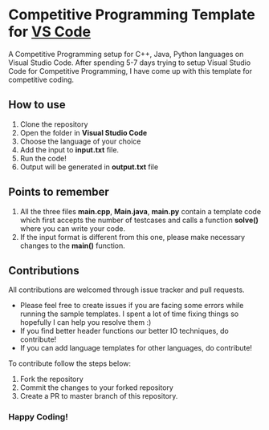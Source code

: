 # Competitive Programming Template for [VS Code](https://code.visualstudio.com/)
A Competitive Programming setup for C++, Java, Python languages on Visual Studio Code. After spending 5-7 days trying to setup Visual Studio Code for Competitive Programming, I have come up with this template for competitive coding.

## How to use
1. Clone the repository
2. Open the folder in **Visual Studio Code**
3. Choose the language of your choice
4. Add the input to **input.txt** file.
5. Run the code!
6. Output will be generated in **output.txt** file

## Points to remember
1. All the three files **main.cpp**, **Main.java**, **main.py** contain a template code which first accepts the number of testcases and calls a function **solve()** where you can write your code.
2. If the input format is different from this one, please make necessary changes to the **main()** function.

## Contributions
All contributions are welcomed through issue tracker and pull requests.
- Please feel free to create issues if you are facing some errors while running the sample templates. I spent a lot of time fixing things so hopefully I can help you resolve them :)
- If you find better header functions our better IO techniques, do contribute!
- If you can add language templates for other languages, do contribute!

To contribute follow the steps below:
1. Fork the repository
2. Commit the changes to your forked repository
3. Create a PR to master branch of this repository.

### Happy Coding!
